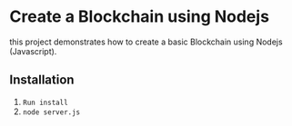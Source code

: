 # Create a Blockchain using Nodejs
this project demonstrates how to create a basic Blockchain using Nodejs (Javascript).

## Installation 
1. `Run install`
2. `node server.js`
